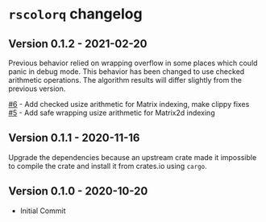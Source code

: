 # `rscolorq` changelog

## Version 0.1.2 - 2021-02-20
Previous behavior relied on wrapping overflow in some places which could panic
in debug mode. This behavior has been changed to use checked arithmetic
operations. The algorithm results will differ slightly from the previous
version.

[#6][6] -  Add checked usize arithmetic for Matrix indexing, make clippy fixes  
[#5][5] -  Add safe wrapping usize arithmetic for Matrix2d indexing

## Version 0.1.1 - 2020-11-16
Upgrade the dependencies because an upstream crate made it impossible to compile
the crate and install it from crates.io using `cargo`.

## Version 0.1.0 - 2020-10-20
- Initial Commit

[6]: https://github.com/okaneco/rscolorq/pull/6
[5]: https://github.com/okaneco/rscolorq/pull/5
